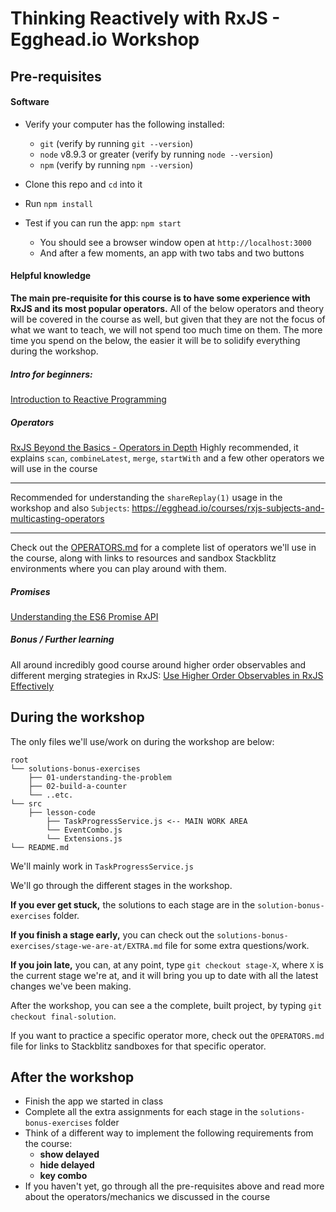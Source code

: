 # Thinking Reactively with RxJS - Egghead.io Workshop

## Pre-requisites

#### Software

- Verify your computer has the following installed:

  - `git` (verify by running `git --version`)
  - `node` v8.9.3 or greater (verify by running `node --version`)
  - `npm` (verify by running `npm --version`)

- Clone this repo and `cd` into it
- Run `npm install`
- Test if you can run the app: `npm start`
  - You should see a browser window open at `http://localhost:3000`
  - And after a few moments, an app with two tabs and two buttons

#### Helpful knowledge

**The main pre-requisite for this course is to have some experience with RxJS and its most popular operators.**
All of the below operators and theory will be covered in the course as well, but given that they are not the focus of what we want to teach, we will not spend too much time on them. The more time you spend on the below, the easier it will be to solidify everything during the workshop.

##### Intro for beginners:

[Introduction to Reactive Programming](https://egghead.io/courses/introduction-to-reactive-programming)

##### Operators

[RxJS Beyond the Basics - Operators in Depth](https://egghead.io/courses/rxjs-beyond-the-basics-operators-in-depth)
Highly recommended, it explains `scan`, `combineLatest`, `merge`, `startWith` and a few other operators we will use in the course

---

Recommended for understanding the `shareReplay(1)` usage in the workshop and also `Subjects`:
https://egghead.io/courses/rxjs-subjects-and-multicasting-operators

---

Check out the [OPERATORS.md](OPERATORS.md) for a complete list of operators we'll use in the course, along with links to resources and sandbox Stackblitz environments where you can play around with them.

##### Promises

[Understanding the ES6 Promise API](https://developer.mozilla.org/en-US/docs/Web/JavaScript/Reference/Global_Objects/Promise)

##### Bonus / Further learning

All around incredibly good course around higher order observables and different merging strategies in RxJS:
[Use Higher Order Observables in RxJS Effectively](https://egghead.io/courses/use-higher-order-observables-in-rxjs-effectively)

## During the workshop

The only files we'll use/work on during the workshop are below:

```
root
└── solutions-bonus-exercises
    ├── 01-understanding-the-problem
    ├── 02-build-a-counter
    └── ..etc.
└── src
    ├── lesson-code
   	    ├── TaskProgressService.js <-- MAIN WORK AREA
	    └── EventCombo.js
        └── Extensions.js
└── README.md
```

We'll mainly work in `TaskProgressService.js`

We'll go through the different stages in the workshop.

**If you ever get stuck,** the solutions to each stage are in the `solution-bonus-exercises` folder.

**If you finish a stage early,** you can check out the `solutions-bonus-exercises/stage-we-are-at/EXTRA.md` file for some extra questions/work.

**If you join late,** you can, at any point, type `git checkout stage-X`, where `X` is the current stage we're at, and it will bring you up to date with all the latest changes we've been making.

After the workshop, you can see a the complete, built project, by typing `git checkout final-solution`.

If you want to practice a specific operator more, check out the `OPERATORS.md` file for links to Stackblitz sandboxes for that specific operator.

## After the workshop

- Finish the app we started in class
- Complete all the extra assignments for each stage in the `solutions-bonus-exercises` folder
- Think of a different way to implement the following requirements from the course:
  - **show delayed**
  - **hide delayed**
  - **key combo**
- If you haven't yet, go through all the pre-requisites above and read more about the operators/mechanics we discussed in the course
